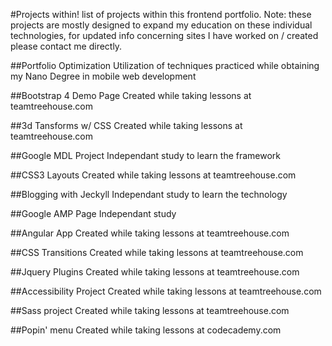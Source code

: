 #Projects within!
list of projects within this frontend portfolio. Note: these projects are mostly designed to expand my education on these individual technologies, for updated info concerning sites I have worked on / created please contact me directly.

##Portfolio Optimization 
Utilization of techniques practiced while obtaining my Nano Degree in mobile web development 

##Bootstrap 4 Demo Page
Created while taking lessons at teamtreehouse.com

##3d Tansforms w/ CSS
Created while taking lessons at teamtreehouse.com

##Google MDL Project
Independant study to learn the framework

##CSS3 Layouts
Created while taking lessons at teamtreehouse.com

##Blogging with Jeckyll
Independant study to learn the technology

##Google AMP Page
Independant study

##Angular App
Created while taking lessons at teamtreehouse.com

##CSS Transitions
Created while taking lessons at teamtreehouse.com

##Jquery Plugins
Created while taking lessons at teamtreehouse.com

##Accessibility Project
Created while taking lessons at teamtreehouse.com

##Sass project
Created while taking lessons at teamtreehouse.com

##Popin' menu
Created while taking lessons at codecademy.com
